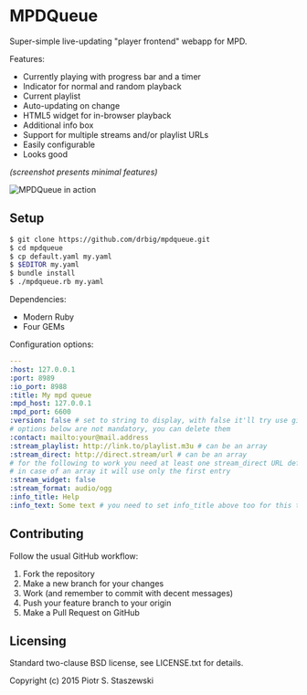 # MPDQueue

Super-simple live-updating "player frontend" webapp for MPD.

Features:

 - Currently playing with progress bar and a timer
 - Indicator for normal and random playback
 - Current playlist
 - Auto-updating on change
 - HTML5 widget for in-browser playback
 - Additional info box
 - Support for multiple streams and/or playlist URLs
 - Easily configurable
 - Looks good

*(screenshot presents minimal features)*

![MPDQueue in action](http://i.imgur.com/XL3D5nz.png)

## Setup

```bash
$ git clone https://github.com/drbig/mpdqueue.git
$ cd mpdqueue
$ cp default.yaml my.yaml
$ $EDITOR my.yaml
$ bundle install
$ ./mpdqueue.rb my.yaml
```

Dependencies:
 - Modern Ruby
 - Four GEMs

Configuration options:

```yaml
---
:host: 127.0.0.1
:port: 8989
:io_port: 8988
:title: My mpd queue
:mpd_host: 127.0.0.1
:mpd_port: 6600
:version: false # set to string to display, with false it'll try use git --describe
# options below are not mandatory, you can delete them
:contact: mailto:your@mail.address
:stream_playlist: http://link.to/playlist.m3u # can be an array
:stream_direct: http://direct.stream/url # can be an array
# for the following to work you need at least one stream_direct URL defined,
# in case of an array it will use only the first entry
:stream_widget: false
:stream_format: audio/ogg
:info_title: Help
:info_text: Some text # you need to set info_title above too for this to work
```

## Contributing

Follow the usual GitHub workflow:

 1. Fork the repository
 2. Make a new branch for your changes
 3. Work (and remember to commit with decent messages)
 4. Push your feature branch to your origin
 5. Make a Pull Request on GitHub

## Licensing

Standard two-clause BSD license, see LICENSE.txt for details.

Copyright (c) 2015 Piotr S. Staszewski
